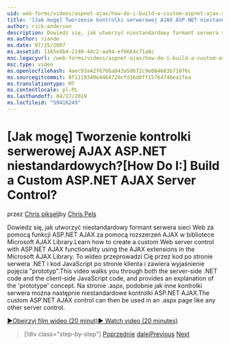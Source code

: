 ```yaml
---
uid: web-forms/videos/aspnet-ajax/how-do-i-build-a-custom-aspnet-ajax-server-control
title: '[Jak mogę] Tworzenie kontrolki serwerowej AJAX ASP.NET niestandardowych? | Microsoft Docs'
author: rick-anderson
description: Dowiedz się, jak utworzyć niestandardowy formant serwera sieci Web za pomocą funkcji ASP.NET AJAX za pomocą rozszerzeń AJAX w bibliotece Microsoft AJAX Library. To wideo przedstawia...
ms.author: riande
ms.date: 07/25/2007
ms.assetid: 1165e0b4-2240-4dc2-aa94-ef6664c71a8c
msc.legacyurl: /web-forms/videos/aspnet-ajax/how-do-i-build-a-custom-aspnet-ajax-server-control
msc.type: video
ms.openlocfilehash: 4aec93a42f6766a043a5d672c9e084683b71076c
ms.sourcegitcommit: 0f1119340e4464720cfd16d0ff15764746ea1fea
ms.translationtype: MT
ms.contentlocale: pl-PL
ms.lasthandoff: 04/17/2019
ms.locfileid: "59416249"
---
```

# <a name="how-do-i-build-a-custom-aspnet-ajax-server-control"></a><span data-ttu-id="60415-105">[Jak mogę] Tworzenie kontrolki serwerowej AJAX ASP.NET niestandardowych?</span><span class="sxs-lookup"><span data-stu-id="60415-105">[How Do I:] Build a Custom ASP.NET AJAX Server Control?</span></span>

<span data-ttu-id="60415-106">przez [Chris pikseli](https://twitter.com/chrispels)</span><span class="sxs-lookup"><span data-stu-id="60415-106">by [Chris Pels](https://twitter.com/chrispels)</span></span>

<span data-ttu-id="60415-107">Dowiedz się, jak utworzyć niestandardowy formant serwera sieci Web za pomocą funkcji ASP.NET AJAX za pomocą rozszerzeń AJAX w bibliotece Microsoft AJAX Library.</span><span class="sxs-lookup"><span data-stu-id="60415-107">Learn how to create a custom Web server control with ASP.NET AJAX functionality using the AJAX extensions in the Microsoft AJAX Library.</span></span> <span data-ttu-id="60415-108">To wideo przeprowadzi Cię przez kod po stronie serwera .NET i kod JavaScript po stronie klienta i zawiera wyjaśnienie pojęcia "prototyp".</span><span class="sxs-lookup"><span data-stu-id="60415-108">This video walks you through both the server-side .NET code and the client-side JavaScript code, and provides an explanation of the 'prototype' concept.</span></span> <span data-ttu-id="60415-109">Na stronie .aspx, podobnie jak inne kontrolki serwera można następnie niestandardowe kontrolki ASP.NET AJAX.</span><span class="sxs-lookup"><span data-stu-id="60415-109">The custom ASP.NET AJAX control can then be used in an .aspx page like any other server control.</span></span>

[<span data-ttu-id="60415-110">&#9654;Obejrzyj film wideo (20 minut)</span><span class="sxs-lookup"><span data-stu-id="60415-110">&#9654; Watch video (20 minutes)</span></span>](https://channel9.msdn.com/Blogs/ASP-NET-Site-Videos/how-do-i-build-a-custom-aspnet-ajax-server-control)

> [!div class="step-by-step"]
> <span data-ttu-id="60415-111">[Poprzednie](how-do-i-debug-aspnet-ajax-applications-using-visual-studio-2005.md)
> [dalej](how-do-i-use-javascript-to-refresh-an-aspnet-ajax-updatepanel.md)</span><span class="sxs-lookup"><span data-stu-id="60415-111">[Previous](how-do-i-debug-aspnet-ajax-applications-using-visual-studio-2005.md)
[Next](how-do-i-use-javascript-to-refresh-an-aspnet-ajax-updatepanel.md)</span></span>
